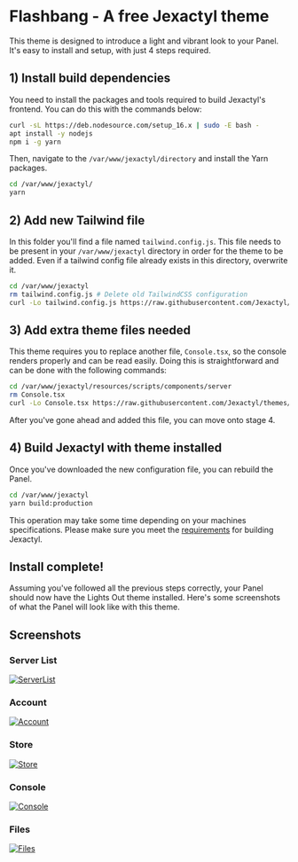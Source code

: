# Flashbang - A free Jexactyl theme
This theme is designed to introduce a light and vibrant look to your Panel.
It's easy to install and setup, with just 4 steps required.

## 1) Install build dependencies
You need to install the packages and tools required to build Jexactyl's frontend.
You can do this with the commands below:
```bash
curl -sL https://deb.nodesource.com/setup_16.x | sudo -E bash -
apt install -y nodejs
npm i -g yarn
```
Then, navigate to the `/var/www/jexactyl/directory` and install the Yarn packages.
```bash
cd /var/www/jexactyl/
yarn
```

## 2) Add new Tailwind file
In this folder you'll find a file named `tailwind.config.js`. This file needs to be present
in your `/var/www/jexactyl` directory in order for the theme to be added. Even if a tailwind config
file already exists in this directory, overwrite it.
```bash
cd /var/www/jexactyl
rm tailwind.config.js # Delete old TailwindCSS configuration
curl -Lo tailwind.config.js https://raw.githubusercontent.com/Jexactyl/themes/main/flashbang/tailwind.config.js # Download the new config for this theme
```

## 3) Add extra theme files needed
This theme requires you to replace another file, `Console.tsx`, so the console
renders properly and can be read easily.
Doing this is straightforward and can be done with the following commands:
```bash
cd /var/www/jexactyl/resources/scripts/components/server
rm Console.tsx
curl -Lo Console.tsx https://raw.githubusercontent.com/Jexactyl/themes/main/flashbang/extra-files/Console.tsx
```
After you've gone ahead and added this file, you can move onto stage 4.

## 4) Build Jexactyl with theme installed
Once you've downloaded the new configuration file, you can rebuild the Panel.
```bash
cd /var/www/jexactyl
yarn build:production
```
This operation may take some time depending on your machines specifications.
Please make sure you meet the [requirements](https://documentation.jexactyl.com/docs/prerequisites#modifying-and-building) for building Jexactyl.

## Install complete!
Assuming you've followed all the previous steps correctly, your Panel should now have the Lights Out theme installed. Here's some screenshots of what the Panel will look like with this theme.

## Screenshots
### Server List
[![ServerList](https://raw.githubusercontent.com/Jexactyl/themes/main/flashbang/screenshots/home.png)](https://raw.githubusercontent.com/Jexactyl/themes/main/flashbang/screenshots/home.png)
### Account
[![Account](https://raw.githubusercontent.com/Jexactyl/themes/main/flashbang/screenshots/account.png)](https://raw.githubusercontent.com/Jexactyl/themes/main/flashbang/screenshots/account.png)
### Store
[![Store](https://raw.githubusercontent.com/Jexactyl/themes/main/flashbang/screenshots/store.png)](https://raw.githubusercontent.com/Jexactyl/themes/main/flashbang/screenshots/store.png)
### Console
[![Console](https://raw.githubusercontent.com/Jexactyl/themes/main/flashbang/screenshots/console.png)](https://raw.githubusercontent.com/Jexactyl/themes/main/flashbang/screenshots/console.png)
### Files
[![Files](https://raw.githubusercontent.com/Jexactyl/themes/main/flashbang/screenshots/files.png)](https://raw.githubusercontent.com/Jexactyl/themes/main/flashbang/screenshots/files.png)

